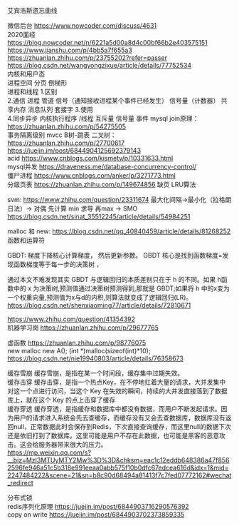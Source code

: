 艾宾浩斯遗忘曲线			

微信后台	https://www.nowcoder.com/discuss/4631  
2020面经	https://blog.nowcoder.net/n/6221a5d00a8d4c00bf66b2e403575151		
https://www.jianshu.com/p/4bb5a7f655a3			
https://zhuanlan.zhihu.com/p/23755202?refer=passer			
https://blog.csdn.net/wangyongzixue/article/details/77752534			
内核和用户态			
进程空间	分页 倒梯形		
进程和线程	1.区别		
	2.通信	进程
管道 信号（通知接收进程某个事件已经发生）
信号量（计数器）
共享内存
消息队列
套接字	
	3.使用		
	4.同步异步	内核执行程序	/线程
互斥量
信号量
事件
mysql	join原理：https://zhuanlan.zhihu.com/p/54275505		
	事务隔离级别	mvcc	B树-跳表
	二叉树：https://zhuanlan.zhihu.com/p/27700617		
https://juejin.im/post/6844904125692379143			
acid https://www.cnblogs.com/kismetv/p/10331633.html			
mysql并发 https://draveness.me/database-concurrency-control/			
僵尸进程	https://www.cnblogs.com/anker/p/3271773.html		
分级页表 https://zhuanlan.zhihu.com/p/149674856			缺页 LRU算法
			
svm: https://www.zhihu.com/question/23311674		最大化间隔->最小化（拉格朗日法）-> 对偶 先计算 min 求导 再max -> SMO	
https://blog.csdn.net/sinat_35512245/article/details/54984251			
			
malloc 和 new:  	https://blog.csdn.net/qq_40840459/article/details/81268252		
函数和运算符			
			
GBDT: 
梯度下降核心计算梯度，
然后更新参数。
GBDT 核心是找到函数梯度=发现函数梯度等于每一步的决策树 ，

  通过本文不难发现其实 GBDT 与逻辑回归的本质差别只在于 h 的不同。如果 h函数中的 x 为决策树,预测值通过决策树预测得到,那就是 GBDT;如果将 h 中的x变为一个权重向量,预测值为x与d的内积,则算法就变成了逻辑回归(LR)。	https://blog.csdn.net/shenxiaoming77/article/details/72810671

https://www.zhihu.com/question/41354392		
机器学习岗	https://zhuanlan.zhihu.com/p/29677765		
			
虚函数	https://zhuanlan.zhihu.com/p/98776075		
new malloc
new A();
(int *)malloc(sizeof(int)*10);	https://blog.csdn.net/nie19940803/article/details/76358673		
			
			
缓存雪崩	缓存雪崩，是指在某一个时间段，缓存集中过期失效。		
缓存击穿	缓存击穿，是指一个热点Key，在不停地扛着大量的请求，大并发集中对这一个点进行访问，当这个 Key 在失效的瞬间，持续的大并发直接落到了数据库上，就在这个 Key 的点上击穿了缓存		
缓存穿透	缓存穿透，是指缓存和数据库中都没有数据，而用户不断发起请求。因为用户的请求进入系统会先去查缓存，而缓存没有又会去查数据库，数据库没有返回null，正常数据此时会保存到Redis，下次直接查询缓存，而这里null的数据下次还是依旧打到了数据库。这里可能是用户不存在此数据，也可能是黑客的恶意攻击。这会给服务器带来很大的压力。		
https://mp.weixin.qq.com/s?__biz=MzI3MTUyMTY2Mw%3D%3D&chksm=eac1c12eddb648386a47f8562596fe946a51c5b318e991eeaa0abb575f10b0dfc67edcea616d&idx=1&mid=2247484222&scene=21&sn=b8c90d68494a81413f7c7fed07772162#wechat_redirect			
			
分布式锁			
redis序列化原理	https://juejin.im/post/6844903716290576392		
copy on write	https://juejin.im/post/6844903702373859335		
